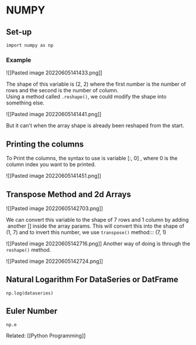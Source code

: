 # NUMPY 
## Set-up
```
import numpy as np
```

### Example
  ![[Pasted image 20220605141433.png]]
  
The shape of this variable is (2, 2) where the first number is the number of rows and the second is the number of column.  
Using a method called `.reshape()`, we could modify the shape into something else.  
  
  ![[Pasted image 20220605141441.png]]
  
But it can't when the array shape is already been reshaped from the start.  
  
## Printing the columns  
  
To Print the columns, the syntax to use is variable \[:, 0] , where 0 is the column index you want to be printed.  

![[Pasted image 20220605141451.png]]

## Transpose Method and 2d Arrays
  
![[Pasted image 20220605142703.png]]


We can convert this variable to the shape of 7 rows and 1 column by adding  another \[] inside the array params. This will convert this into the shape of (1, 7) and to invert this number, we use `transpose()` method::: (7, 1)  
  
![[Pasted image 20220605142716.png]]
Another way of doing is through the `reshape()` method.  
  
![[Pasted image 20220605142724.png]]


## Natural Logarithm For DataSeries or DatFrame
```
np.log(dataseries)
```


## Euler Number
```python
np.e
```


Related: [[Python Programming]]
  